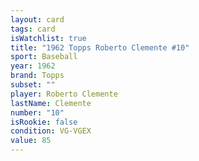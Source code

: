 ```yaml
---
layout: card
tags: card
isWatchlist: true
title: "1962 Topps Roberto Clemente #10"
sport: Baseball
year: 1962
brand: Topps
subset: ""
player: Roberto Clemente
lastName: Clemente
number: "10"
isRookie: false
condition: VG-VGEX
value: 85
---
```

